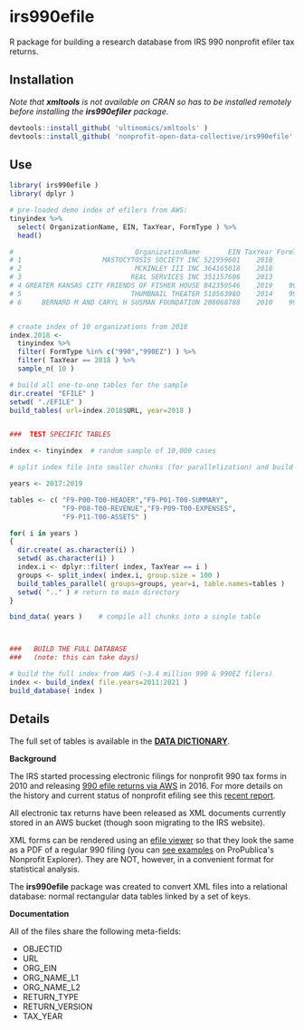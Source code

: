 # irs990efile

R package for building a research database from IRS 990 nonprofit efiler tax returns. 


## Installation

*Note that **xmltools** is not available on CRAN so has to be installed remotely before installing the **irs990efiler** package.*

```r
devtools::install_github( 'ultinomics/xmltools' )
devtools::install_github( 'nonprofit-open-data-collective/irs990efile' )
```



## Use

```r
library( irs990efile )
library( dplyr )

# pre-loaded demo index of efilers from AWS:
tinyindex %>% 
  select( OrganizationName, EIN, TaxYear, FormType ) %>% 
  head()

#                              OrganizationName       EIN TaxYear FormType
# 1                    MASTOCYTOSIS SOCIETY INC 521959601    2018      990
# 2                            MCKINLEY III INC 364165018    2018      990
# 3                           REAL SERVICES INC 351157606    2013      990
# 4 GREATER KANSAS CITY FRIENDS OF FISHER HOUSE 842359546    2019    990EZ
# 5                           THUMBNAIL THEATER 510563980    2014    990EZ
# 6     BERNARD M AND CARYL H SUSMAN FOUNDATION 208068788    2010    990PF


# create index of 10 organizations from 2018  
index.2018 <-
  tinyindex %>% 
  filter( FormType %in% c("990","990EZ") ) %>%
  filter( TaxYear == 2018 ) %>% 
  sample_n( 10 )

# build all one-to-one tables for the sample
dir.create( "EFILE" )
setwd( "./EFILE" )
build_tables( url=index.2018$URL, year=2018 )


###  TEST SPECIFIC TABLES

index <- tinyindex  # random sample of 10,000 cases

# split index file into smaller chunks (for parallelization) and build tables 

years <- 2017:2019

tables <- c( "F9-P00-T00-HEADER","F9-P01-T00-SUMMARY",
             "F9-P08-T00-REVENUE","F9-P09-T00-EXPENSES",
             "F9-P11-T00-ASSETS" )

for( i in years )
{
  dir.create( as.character(i) )
  setwd( as.character(i) )
  index.i <- dplyr::filter( index, TaxYear == i )
  groups <- split_index( index.i, group.size = 100 )
  build_tables_parallel( groups=groups, year=i, table.names=tables )
  setwd( ".." ) # return to main directory 
}

bind_data( years )    # compile all chunks into a single table



###   BUILD THE FULL DATABASE
###   (note: this can take days) 

# build the full index from AWS (~3.4 million 990 & 990EZ filers)
index <- build_index( file.years=2011:2021 )
build_database( index ) 

```

## Details

The full set of tables is available in the [**DATA DICTIONARY**](https://nonprofit-open-data-collective.github.io/irs990efile/data-dictionary/data-dictionary.html).

**Background**

The IRS started processing electronic filings for nonprofit 990 tax forms in 2010 and releasing [990 efile returns via AWS](https://registry.opendata.aws/irs990/) in 2016. For more details on the history and current status of nonprofit efiling see this [recent report](www/pubs/Stories-from-the-Frontier-April-2022.pdf). 

All electronic tax returns have been released as XML documents currently stored in an AWS bucket (though soon migrating to the IRS website). 

XML forms can be rendered using an [efile viewer](https://github.com/betson/irs-efile-viewer) so that they look the same as a PDF of a regular 990 filing (you can [see examples](https://projects.propublica.org/nonprofits/organizations/237315236) on ProPublica's Nonprofit Explorer). They are NOT, however, in a convenient format for statistical analysis.

The **irs990efile** package was created to convert XML files into a relational database: normal rectangular data tables linked by a set of keys. 

**Documentation**

All of the files share the following meta-fields: 

* OBJECTID  
* URL                         
* ORG_EIN  
* ORG_NAME_L1                 
* ORG_NAME_L2  
* RETURN_TYPE  
* RETURN_VERSION               
* TAX_YEAR  





